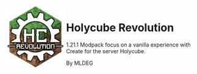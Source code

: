 <img src="kubejs/config/packicon.png" align="left" width="160px" alt="Holycube Revolution Logo" />

# Holycube Revolution

1.21.1 Modpack focus on a vanilla experience with Create for the server Holycube.

By MLDEG
